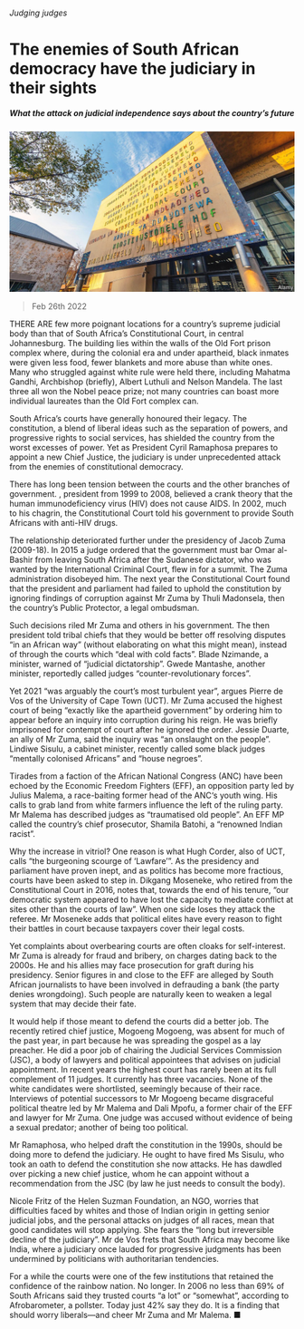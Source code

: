 ###### Judging judges

# The enemies of South African democracy have the judiciary in their sights 

##### What the attack on judicial independence says about the country’s future 

![image](images/20220226_map001.jpg) 

> Feb 26th 2022 

THERE ARE few more poignant locations for a country’s supreme judicial body than that of South Africa’s Constitutional Court, in central Johannesburg. The building lies within the walls of the Old Fort prison complex where, during the colonial era and under apartheid, black inmates were given less food, fewer blankets and more abuse than white ones. Many who struggled against white rule were held there, including Mahatma Gandhi, Archbishop  (briefly), Albert Luthuli and Nelson Mandela. The last three all won the Nobel peace prize; not many countries can boast more individual laureates than the Old Fort complex can.

South Africa’s courts have generally honoured their legacy. The constitution, a blend of liberal ideas such as the separation of powers, and progressive rights to social services, has shielded the country from the worst excesses of power. Yet as President Cyril Ramaphosa prepares to appoint a new Chief Justice, the judiciary is under unprecedented attack from the enemies of constitutional democracy.


There has long been tension between the courts and the other branches of government. , president from 1999 to 2008, believed a crank theory that the human immunodeficiency virus (HIV) does not cause AIDS. In 2002, much to his chagrin, the Constitutional Court told his government to provide South Africans with anti-HIV drugs.

The relationship deteriorated further under the presidency of Jacob Zuma (2009-18). In 2015 a judge ordered that the government must bar Omar al-Bashir from leaving South Africa after the Sudanese dictator, who was wanted by the International Criminal Court, flew in for a summit. The Zuma administration disobeyed him. The next year the Constitutional Court found that the president and parliament had failed to uphold the constitution by ignoring findings of corruption against Mr Zuma by Thuli Madonsela, then the country’s Public Protector, a legal ombudsman.

Such decisions riled Mr Zuma and others in his government. The then president told tribal chiefs that they would be better off resolving disputes “in an African way” (without elaborating on what this might mean), instead of through the courts which “deal with cold facts”. Blade Nzimande, a minister, warned of “judicial dictatorship”. Gwede Mantashe, another minister, reportedly called judges “counter-revolutionary forces”.

Yet 2021 “was arguably the court’s most turbulent year”, argues Pierre de Vos of the University of Cape Town (UCT). Mr Zuma accused the highest court of being “exactly like the apartheid government” by ordering him to appear before an inquiry into corruption during his reign. He was briefly imprisoned for contempt of court after he ignored the order. Jessie Duarte, an ally of Mr Zuma, said the inquiry was “an onslaught on the people”. Lindiwe Sisulu, a cabinet minister, recently called some black judges “mentally colonised Africans” and “house negroes”.

Tirades from a faction of the African National Congress (ANC) have been echoed by the Economic Freedom Fighters (EFF), an opposition party led by Julius Malema, a race-baiting former head of the ANC‘s youth wing. His calls to grab land from white farmers influence the left of the ruling party. Mr Malema has described judges as “traumatised old people”. An EFF MP called the country’s chief prosecutor, Shamila Batohi, a “renowned Indian racist”.

Why the increase in vitriol? One reason is what Hugh Corder, also of UCT, calls “the burgeoning scourge of ‘Lawfare’”. As the presidency and parliament have proven inept, and as politics has become more fractious, courts have been asked to step in. Dikgang Moseneke, who retired from the Constitutional Court in 2016, notes that, towards the end of his tenure, “our democratic system appeared to have lost the capacity to mediate conflict at sites other than the courts of law”. When one side loses they attack the referee. Mr Moseneke adds that political elites have every reason to fight their battles in court because taxpayers cover their legal costs.

Yet complaints about overbearing courts are often cloaks for self-interest. Mr Zuma is already  for fraud and bribery, on charges dating back to the 2000s. He and his allies may face prosecution for graft during his presidency. Senior figures in and close to the EFF are alleged by South African journalists to have been involved in defrauding a bank (the party denies wrongdoing). Such people are naturally keen to weaken a legal system that may decide their fate.

It would help if those meant to defend the courts did a better job. The recently retired chief justice, Mogoeng Mogoeng, was absent for much of the past year, in part because he was spreading the gospel as a lay preacher. He did a poor job of chairing the Judicial Services Commission (JSC), a body of lawyers and political appointees that advises on judicial appointment. In recent years the highest court has rarely been at its full complement of 11 judges. It currently has three vacancies. None of the white candidates were shortlisted, seemingly because of their race. Interviews of potential successors to Mr Mogoeng became disgraceful political theatre led by Mr Malema and Dali Mpofu, a former chair of the EFF and lawyer for Mr Zuma. One judge was accused without evidence of being a sexual predator; another of being too political.

Mr Ramaphosa, who helped draft the constitution in the 1990s, should be doing more to defend the judiciary. He ought to have fired Ms Sisulu, who took an oath to defend the constitution she now attacks. He has dawdled over picking a new chief justice, whom he can appoint without a recommendation from the JSC (by law he just needs to consult the body).

Nicole Fritz of the Helen Suzman Foundation, an NGO, worries that difficulties faced by whites and those of Indian origin in getting senior judicial jobs, and the personal attacks on judges of all races, mean that good candidates will stop applying. She fears the “long but irreversible decline of the judiciary”. Mr de Vos frets that South Africa may become like India, where a judiciary once lauded for progressive judgments has been undermined by politicians with authoritarian tendencies.

For a while the courts were one of the few institutions that retained the confidence of the rainbow nation. No longer. In 2006 no less than 69% of South Africans said they trusted courts “a lot” or “somewhat”, according to Afrobarometer, a pollster. Today just 42% say they do. It is a finding that should worry liberals—and cheer Mr Zuma and Mr Malema. ■

